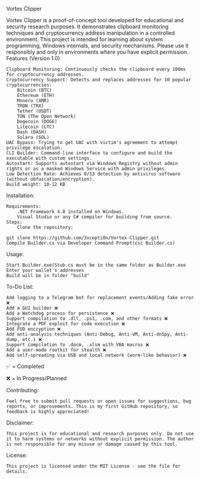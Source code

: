 Vortex Clipper

Vortex Clipper is a proof-of-concept tool developed for educational and security research purposes. It demonstrates clipboard monitoring techniques and cryptocurrency address manipulation in a controlled environment. This project is intended for learning about system programming, Windows internals, and security mechanisms. Please use it responsibly and only in environments where you have explicit permission.
Features (Version 1.0)

    Clipboard Monitoring: Continuously checks the clipboard every 100ms for cryptocurrency addresses.
    Cryptocurrency Support: Detects and replaces addresses for 10 popular cryptocurrencies:
        Bitcoin (BTC)
        Ethereum (ETH)
        Monero (XMR)
        TRON (TRX)
        Tether (USDT)
        TON (The Open Network)
        Dogecoin (DOGE)
        Litecoin (LTC)
        Dash (DASH)
        Solara (SOL)
    UAC Bypass: Trying to get UAC with victim's agreement to attempt privilege escalation.
    CLI Builder: Command-line interface to configure and build the executable with custom settings.
    Autostart: Supports autostart via Windows Registry without admin rights or as a masked Windows Service with admin privileges.
    Low Detection Rate: Achieves 0/13 detection by antivirus software (without obfuscation/encryption).
    Build weight: 10-12 KB

Installation:

    Requirements:
        .NET Framework 4.8 installed on Windows.
        Visual Studio or any C# compiler for building from source.
    Steps:
        Clone the repository:

    git clone https://github.com/3xcepti0n/Vortex-Clipper.git
    Compile Builder.cs via Developer Command Prompt(csc Builder.cs)

Usage:

    Start Builder.exe(Stub.cs must be in the same folder as Builder.exe
    Enter your wallet's addresses
    Build will be in folder "build"

To-Do List:

    Add logging to a Telegram bot for replacement events/Adding fake error ❌
    Add a GUI builder ❌
    Add a Watchdog process for persistence ❌
    Support compilation to .dll, .ps1, .com, and other formats ❌
    Integrate a PDF exploit for code execution ❌
    Add FUD encryption ❌
    Add anti-analysis techniques (Anti-Debug, Anti-VM, Anti-dnSpy, Anti-dump, etc.) ❌
    Support compilation to .docm, .xlsm with VBA macros ❌
    Add a user-mode rootkit for stealth ❌
    Add self-spreading via USB and local network (worm-like behavior) ❌

✅ = Completed

❌ = In Progress/Planned

Contributing:

    Feel free to submit pull requests or open issues for suggestions, bug reports, or improvements. This is my first GitHub repository, so feedback is highly appreciated!

Disclaimer:

    This project is for educational and research purposes only. Do not use it to harm systems or networks without explicit permission. The author is not responsible for any misuse or damage caused by this tool.
License:

    This project is licensed under the MIT License - see the file for details.